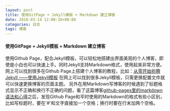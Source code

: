 ```yaml
---
layout: post
title: 使用GitPage + Jekyll模板 + Markdown 建立博客
date: 2018-03-14 12:00:10+00:00
categories: 日志
tags: 博客
---
```

#### 使用GitPage + Jekyll模板 + Markdown 建立博客
使用Github Page，配合Jekyll模板，可以轻松地搭建出界面美观的个人博客，即使是小白也可以快速上手。同时Jekyll支持Markdown格式，使用起来非常方便。
网上可以找到很多在Github Page上搭建个人博客的教程，比如：[从零开始折腾Jekyll
——使用Jekyll模板](http://bluebiu.com/blog/learn-to-use-jekyll.html#%E4%B8%80github-pages)
在网上可以找到很多Jekyll模板，只需更换配置文件就可以快速更换博客的页面主题。
另外在用Markdown写博客的时候遇到了标题格式显示不正确和换行不正确的问题，看了这篇博客[github-pages里的markdown语法和心得](https://segmentfault.com/a/1190000004543870)之后，发现Github Page和平时使用的Markdown的格式有些小区别，比如写标题时，要在'#'和文字直接加一个空格；换行时要在行末加两个空格。
